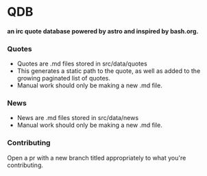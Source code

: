# QDB

#### an irc quote database powered by astro and inspired by bash.org.

### Quotes

- Quotes are .md files stored in src/data/quotes
- This generates a static path to the quote, as well as added to the growing paginated list of quotes.
- Manual work should only be making a new .md file.

### News

- News are .md files stored in src/data/news
- Manual work should only be making a new .md file.

### Contributing

Open a pr with a new branch titled appropriately to what you're contributing.
